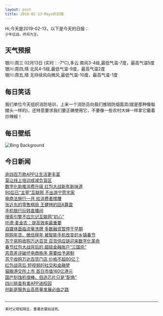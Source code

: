 ```yaml
---
layout: post
title: 2019-02-13-Mayx的日报
---
```


Hi,今天是2019-02-13，以下是今天的日报：<br><small>
少年征战，终将为王。</small><!--more-->
## 天气预报
银川:周三 02月13日 (实时：-7℃),多云 南风3-4级,最低气温-7度，最高气温5度<br>银川:周四,晴 北风4-5级,最低气温-9度，最高气温2度<br>银川:周五,晴 无持续风向微风,最低气温-10度，最高气温-1度
## 每日笑话
我们单位今天组织消防培训，上来一个消防员向我们推销防烟面具(就是那种像骷髅头一样的)，还特意要求我们要正确使用它，不要像一些农村大婶一样拿它戴着炒辣椒！
## 每日壁纸
![Bing Background](https://cn.bing.com/az/hprichbg/rb/UFOMuseum_EN-US4040829577_1920x1080.jpg "International UFO Museum and Research Center, Roswell, New Mexico (© Walter Bibikow/Danita Delimont)")
## 今日新闻

[逾四百万款APP让生活更丰富](http://it.people.com.cn/n1/2019/0213/c1009-30641984.html)   
[莫让线上培训成减负盲区](http://it.people.com.cn/n1/2019/0213/c1009-30641917.html)   
[数字化助推消费升级 红包大战新年新味道](http://it.people.com.cn/n1/2019/0213/c1009-30641605.html)   
[90后已“主宰”互联网 不出游宁愿宅家](http://it.people.com.cn/n1/2019/0213/c1009-30641615.html)   
[电商法施行一月 给消费者撑腰](http://it.people.com.cn/n1/2019/0213/c1009-30641736.html)   
[张近东的零售棋局 王健林的回A算盘](http://it.people.com.cn/n1/2019/0213/c1009-30641737.html)   
[手机银行玩转直播间](http://it.people.com.cn/n1/2019/0213/c1009-30641755.html)   
[搜索引擎不应忘记互联网“初心”](http://it.people.com.cn/n1/2019/0213/c1009-30641756.html)   
[托德·麦金农：提高效率最重要](http://it.people.com.cn/n1/2019/0213/c1009-30641757.html)   
[自媒体面临流量洗牌 多数融资暂停于早期](http://it.people.com.cn/n1/2019/0213/c1009-30641729.html)   
[网购年货、微信拜年 被智能手机改变的乡镇春节](http://it.people.com.cn/n1/2019/0213/c1009-30641676.html)   
[苏宁易购收购万达百货 百货供应链迎来数字化革命](http://it.people.com.cn/n1/2019/0213/c1009-30641624.html)   
[春节红包大战背后的 超级金融账户“三国杀”](http://it.people.com.cn/n1/2019/0213/c1009-30641611.html)   
[恶意差评破坏电商秩序 需要给予遏制](http://it.people.com.cn/n1/2019/0213/c1009-30641585.html)   
[苏宁收购万达百货门店 价格不超80亿？](http://it.people.com.cn/n1/2019/0213/c1009-30641566.html)   
[红包战背后 短视频的社交和金融梦](http://it.people.com.cn/n1/2019/0213/c1009-30641562.html)   
[猫眼港交所上市 首日市值160亿港元](http://it.people.com.cn/n1/2019/0213/c1009-30641560.html)   
[国产刻蚀机很棒，但造芯片只是“配角”](http://it.people.com.cn/n1/2019/0213/c1009-30641402.html)   
[四川排查有害APP进校园](http://it.people.com.cn/n1/2019/0213/c1009-30641353.html)   
[创新是服务业高质量发展必由之路](http://it.people.com.cn/n1/2019/0213/c1009-30641349.html)   
<br />

***

<small>来时父母知隔生，重著衣裳如送死。</small>
